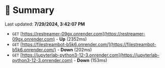 # 📖 Summary
Last updated: **7/29/2024, 3:42:07 PM**

- `GET` [https://restreamer-09gx.onrender.com](https://restreamer-09gx.onrender.com) - **Up** (2352ms)
- `GET` [https://filestreambot-b5k6.onrender.com/](https://filestreambot-b5k6.onrender.com/) - **Down** (202ms)
- `GET` [https://jupyterlab-python3-12-3.onrender.com](https://jupyterlab-python3-12-3.onrender.com) - **Down** (153ms)
